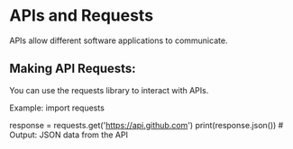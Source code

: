 # APIs and Requests
APIs allow different software applications to communicate.

## Making API Requests:
You can use the requests library to interact with APIs.

Example:
import requests

response = requests.get('https://api.github.com')
print(response.json())  # Output: JSON data from the API

